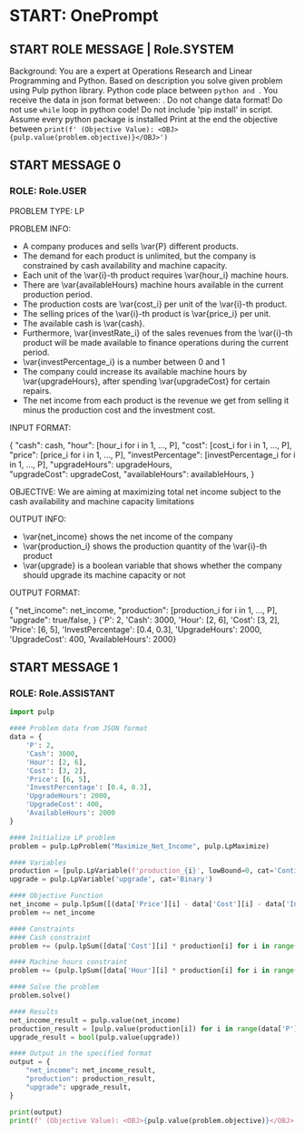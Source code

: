 # START: OnePrompt 
## START ROLE MESSAGE | Role.SYSTEM 
Background: You are a expert at Operations Research and Linear Programming and Python. Based on description you solve given problem using Pulp python library. Python code place between ```python and ```. You receive the data in json format between: <DATA></DATA>. Do not change data format! Do not use `while` loop in python code! Do not include 'pip install' in script. Assume every python package is installed Print at the end the objective between <OBJ></OBJ> `print(f' (Objective Value): <OBJ>{pulp.value(problem.objective)}</OBJ>')`  
## START MESSAGE 0 
### ROLE: Role.USER
<DESCRIPTION>
PROBLEM TYPE: LP

PROBLEM INFO: 

- A company produces and sells \var{P} different products. 
- The demand for each product is unlimited, but the company is constrained by cash availability and machine capacity.
- Each unit of the \var{i}-th product requires \var{hour_i} machine hours.
- There are \var{availableHours} machine hours available in the current production period.
- The production costs are \var{cost_i} per unit of the \var{i}-th product.
- The selling prices of the \var{i}-th product is \var{price_i} per unit.
- The available cash is \var{cash}.
- Furthermore, \var{investRate_i} of the sales revenues from the \var{i}-th product will be made available to finance operations during the current period.
- \var{investPercentage_i} is a number between 0 and 1
- The company could increase its available machine hours by \var{upgradeHours}, after spending \var{upgradeCost} for certain repairs. 
- The net income from each product is the revenue we get from selling it minus the production cost and the investment cost.

INPUT FORMAT:

{
    "cash": cash,
    "hour": [hour_i for i in 1, ..., P],
    "cost": [cost_i for i in 1, ..., P],
    "price": [price_i for i in 1, ..., P],
    "investPercentage": [investPercentage_i for i in 1, ..., P],
    "upgradeHours": upgradeHours,   
    "upgradeCost": upgradeCost,
    "availableHours": availableHours,
}

OBJECTIVE: We are aiming at maximizing total net income subject to the cash availability and machine capacity limitations

OUTPUT INFO:

- \var{net_income} shows the net income of the company
- \var{production_i} shows the production quantity of the \var{i}-th product
- \var{upgrade} is a boolean variable that shows whether the company should upgrade its machine capacity or not

OUTPUT FORMAT:

{
    "net_income": net_income,
    "production": [production_i for i in 1, ..., P],
    "upgrade": true/false,
}
</DESCRIPTION>
<DATA>
{'P': 2, 'Cash': 3000, 'Hour': [2, 6], 'Cost': [3, 2], 'Price': [6, 5], 'InvestPercentage': [0.4, 0.3], 'UpgradeHours': 2000, 'UpgradeCost': 400, 'AvailableHours': 2000}</DATA>


## START MESSAGE 1 
### ROLE: Role.ASSISTANT
```python
import pulp

#### Problem data from JSON format
data = {
    'P': 2,
    'Cash': 3000,
    'Hour': [2, 6],
    'Cost': [3, 2],
    'Price': [6, 5],
    'InvestPercentage': [0.4, 0.3],
    'UpgradeHours': 2000,
    'UpgradeCost': 400,
    'AvailableHours': 2000
}

#### Initialize LP problem
problem = pulp.LpProblem("Maximize_Net_Income", pulp.LpMaximize)

#### Variables
production = [pulp.LpVariable(f'production_{i}', lowBound=0, cat='Continuous') for i in range(data['P'])]
upgrade = pulp.LpVariable('upgrade', cat='Binary')

#### Objective Function
net_income = pulp.lpSum([(data['Price'][i] - data['Cost'][i] - data['InvestPercentage'][i] * data['Price'][i]) * production[i] for i in range(data['P'])])
problem += net_income

#### Constraints
#### Cash constraint
problem += (pulp.lpSum([data['Cost'][i] * production[i] for i in range(data['P'])]) + upgrade * data['UpgradeCost'] <= data['Cash'])

#### Machine hours constraint
problem += (pulp.lpSum([data['Hour'][i] * production[i] for i in range(data['P'])]) <= data['AvailableHours'] + upgrade * data['UpgradeHours'])

#### Solve the problem
problem.solve()

#### Results
net_income_result = pulp.value(net_income)
production_result = [pulp.value(production[i]) for i in range(data['P'])]
upgrade_result = bool(pulp.value(upgrade))

#### Output in the specified format
output = {
    "net_income": net_income_result,
    "production": production_result,
    "upgrade": upgrade_result,
}

print(output)
print(f' (Objective Value): <OBJ>{pulp.value(problem.objective)}</OBJ>')
```


